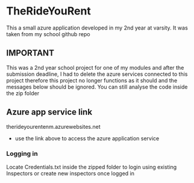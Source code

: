 # TheRideYouRent
This a small azure application developed in my 2nd year at varsity. It was taken from my school github repo
## IMPORTANT
This was a 2nd year school project for one of my modules and after the submission deadline, I had to delete the azure services connected to this project therefore
this project no longer functions as it should and the messages below should be ignored. You can still analyse the code inside the zip folder
## Azure app service link
therideyourentenm.azurewebsites.net
- use the link above to access the azure application service
### Logging in
Locate Credentials.txt inside the zipped folder to login using existing Inspectors or 
create new inspectors once logged in

